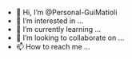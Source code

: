 - 👋 Hi, I’m @Personal-GuiMatioli
- 👀 I’m interested in ...
- 🌱 I’m currently learning ...
- 💞️ I’m looking to collaborate on ...
- 📫 How to reach me ...

<!---
Personal-GuiMatioli/Personal-GuiMatioli is a ✨ special ✨ repository because its `README.md` (this file) appears on your GitHub profile.
You can click the Preview link to take a look at your changes.
--->
